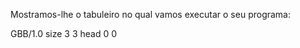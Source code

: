 Mostramos-lhe o tabuleiro no qual vamos executar o seu programa:

<gs-board>
  GBB/1.0
    size 3 3
    head 0 0
</gs-board>


